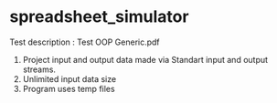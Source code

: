 # spreadsheet_simulator
Test description : Test OOP Generic.pdf
1. Project input and output data made via Standart input and output streams.
2. Unlimited input data size
3. Program uses temp files